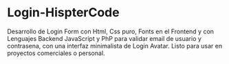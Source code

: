 # Login-HispterCode
Desarrollo de Login Form con Html, Css puro, Fonts en el Frontend y con  Lenguajes Backend JavaScript y PhP para validar email de usuario y contrasena, con una interfaz minimalista  de Login Avatar.  Listo para usar en proyectos comerciales o  personal. 
